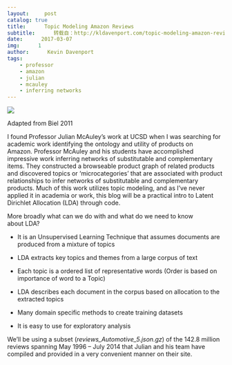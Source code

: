 ```yaml
---
layout:     post
catalog: true
title:      Topic Modeling Amazon Reviews
subtitle:      转载自：http://kldavenport.com/topic-modeling-amazon-reviews/
date:      2017-03-07
img:      1
author:      Kevin Davenport
tags:
    - professor
    - amazon
    - julian
    - mcauley
    - inferring networks
---
```


![](http://34.211.1.181/wp-content/uploads/2017/03/Blei-lda-2011-940x457.png)


Adapted from Biel 2011

I found Professor Julian McAuley’s work at UCSD when I was searching for academic work identifying the ontology and utility of products on Amazon. Professor McAuley and his students have accomplished impressive work inferring networks of substitutable and complementary items. They constructed a browseable product graph of related products and discovered topics or ‘microcategories’ that are associated with product relationships to infer networks of substitutable and complementary products. Much of this work utilizes topic modeling, and as I’ve never applied it in academia or work, this blog will be a practical intro to Latent Dirichlet Allocation (LDA) through code.

More broadly what can we do with and what do we need to know about LDA?

- It is an Unsupervised Learning Technique that assumes documents are produced from a mixture of topics

- LDA extracts key topics and themes from a large corpus of text

- Each topic is a ordered list of representative words (Order is based on importance of word to a Topic)

- LDA describes each document in the corpus based on allocation to the extracted topics

- Many domain specific methods to create training datasets

- It is easy to use for exploratory analysis


We’ll be using a subset (*reviews_Automotive_5.json.gz*) of the 142.8 million reviews spanning May 1996 – July 2014 that Julian and his team have compiled and provided in a very convenient manner on their site.
